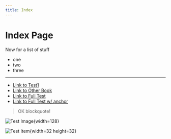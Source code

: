 ```yaml
---
title: Index
---
```

# Index Page

Now for a list of stuff
* one
* two
* three

---

* [Link to Test1](test/test1.md)
* [Link to Other Book](ftbguides_dev2:index.md)
* [Link to Full Test](full_test.md)
* [Link to Full Test w/ anchor](full_test.md#lists)

> OK blockquote!

![Test Image](minecraft:textures/gui/presets/isles.png "Realms Isles"){width=128}

![Test Item](item:minecraft:diamond){width=32 height=32}